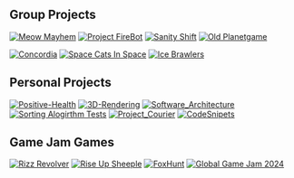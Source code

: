 ## Group Projects
<!-- [![VR Nudges](https://github-readme-stats.vercel.app/api/pin/?username=Premadness&repo=VR-Nudges)](https://github.com/Premadness/VR-Nudges) -->
[![Meow Mayhem](https://github-readme-stats.vercel.app/api/pin/?username=Nine-Theta&repo=Meow_Mayhem)](https://github.com/Nine-Theta/Meow_Mayhem)
[![Project FireBot](https://github-readme-stats.vercel.app/api/pin/?username=Nine-Theta&repo=Project_FireBot)](https://github.com/Nine-Theta/Project_FireBot)
[![Sanity Shift](https://github-readme-stats.vercel.app/api/pin/?username=Nine-Theta&repo=Sanity_Shift)](https://github.com/Nine-Theta/Sanity_Shift)
[![Old Planetgame](https://github-readme-stats.vercel.app/api/pin/?username=Nine-Theta&repo=OldPlanetGame)](https://github.com/Nine-Theta/OldPlanetGame)
<!-- [![Old Infinite-Runner](https://github-readme-stats.vercel.app/api/pin/?username=Nine-Theta&repo=OldInfiniteRunner)](https://github.com/Nine-Theta/OldInfiniteRunner) -->
[![Concordia](https://github-readme-stats.vercel.app/api/pin/?username=Nine-Theta&repo=Concordia)](https://github.com/Nine-Theta/Concordia)
[![Space Cats In Space](https://github-readme-stats.vercel.app/api/pin/?username=Nine-Theta&repo=SpaceCatsInSpace)](https://github.com/Nine-Theta/SpaceCatsInSpace)
[![Ice Brawlers](https://github-readme-stats.vercel.app/api/pin/?username=Nine-Theta&repo=IceBrawlers)](https://github.com/Nine-Theta/IceBrawlers)

## Personal Projects

[![Positive-Health](https://github-readme-stats.vercel.app/api/pin/?username=Nine-Theta&repo=Graduation_Positive-Health)](https://github.com/Nine-Theta/Graduation_Positive-Health)
[![3D-Rendering](https://github-readme-stats.vercel.app/api/pin/?username=Nine-Theta&repo=3D-Rendering)](https://github.com/Nine-Theta/3D-Rendering)
[![Software_Architecture](https://github-readme-stats.vercel.app/api/pin/?username=Nine-Theta&repo=Software_Architecture_2022-23)](https://github.com/Nine-Theta/Software_Architecture_2022-23)
[![Sorting Alogirthm Tests](https://github-readme-stats.vercel.app/api/pin/?username=Nine-Theta&repo=AT-SortingAlgorithms)](https://github.com/Nine-Theta/AT-SortingAlgorithms)
[![Project_Courier](https://github-readme-stats.vercel.app/api/pin/?username=Nine-Theta&repo=Project_Courier)](https://github.com/Nine-Theta/Project_Courier)
[![CodeSnipets](https://github-readme-stats.vercel.app/api/pin/?username=Nine-Theta&repo=CodeSnipets)](https://github.com/Nine-Theta/CodeSnipets)

## Game Jam Games
[![Rizz Revolver](https://github-readme-stats.vercel.app/api/pin/?username=koksiroj&repo=P3D_LOCKON)](https://github.com/koksiroj/P3D_LOCKON)
[![Rise Up Sheeple](https://github-readme-stats.vercel.app/api/pin/?username=Nine-Theta&repo=F3_HARDCARD)](https://github.com/Nine-Theta/F3_HARDCARD)
[![FoxHunt](https://github-readme-stats.vercel.app/api/pin/?username=TechnicJelle&repo=DWM_WARLOCK)](https://github.com/TechnicJelle/DWM_WARLOCK)
[![Global Game Jam 2024](https://github-readme-stats.vercel.app/api/pin/?username=Nine-Theta&repo=Global-Game-Jam-2024)](https://github.com/Nine-Theta/Global-Game-Jam-2024)
